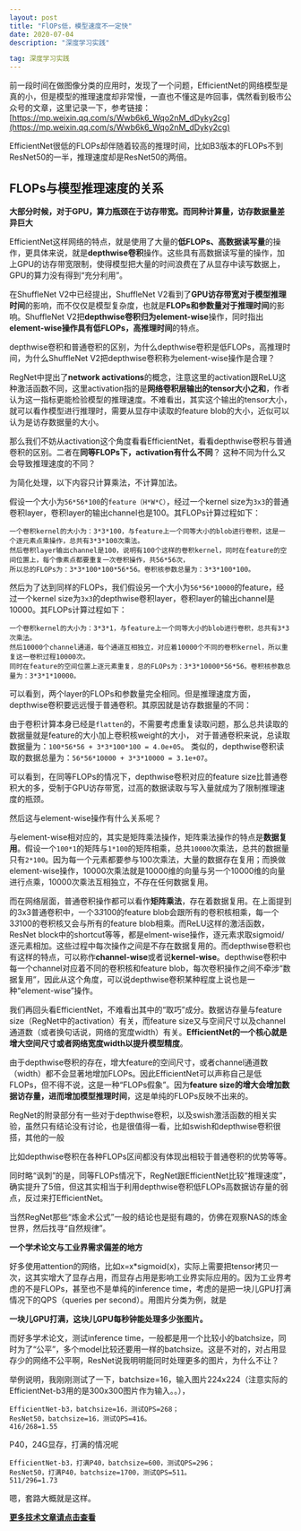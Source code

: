 ```yaml
---
layout: post
title: "FlOPs低，模型速度不一定快"
date: 2020-07-04
description: "深度学习实践"

tag: 深度学习实践 
--- 
```


前一段时间在做图像分类的应用时，发现了一个问题，EfficientNet的网络模型是真的小，但是模型的推理速度却非常慢，一直也不懂这是咋回事，偶然看到极市公众号的文章，这里记录一下，参考链接：[https://mp.weixin.qq.com/s/Wwb6k6_Wqo2nM_dDyky2cg](https://mp.weixin.qq.com/s/Wwb6k6_Wqo2nM_dDyky2cg)

EfficientNet很低的FLOPs却伴随着较高的推理时间，比如B3版本的FLOPs不到ResNet50的一半，推理速度却是ResNet50的两倍。

## FLOPs与模型推理速度的关系

**大部分时候，对于GPU，算力瓶颈在于访存带宽。而同种计算量，访存数据量差异巨大**

EfficientNet这样网络的特点，就是使用了大量的**低FLOPs、高数据读写量**的操作，更具体来说，就是**depthwise卷积**操作。这些具有高数据读写量的操作，加上GPU的访存带宽限制，使得模型把大量的时间浪费在了从显存中读写数据上，GPU的算力没有得到“充分利用”。

在ShuffleNet V2中已经提出，ShuffleNet V2看到了**GPU访存带宽对于模型推理时间**的影响，而不仅仅是模型复杂度，也就是**FLOPs和参数量对于推理时间**的影响。ShuffleNet V2把**depthwise卷积归为element-wise**操作，同时指出**element-wise操作具有低FLOPs，高推理时间**的特点。

depthwise卷积和普通卷积的区别，为什么depthwise卷积是低FLOPs，高推理时间，为什么ShuffleNet V2把depthwise卷积称为element-wise操作是合理？

RegNet中提出了**network activations**的概念，注意这里的activation跟ReLU这种激活函数不同，这里activation指的是**网络卷积层输出的tensor大小之和**，作者认为这一指标更能检验模型的推理速度。不难看出，其实这个输出的tensor大小，就可以看作模型进行推理时，需要从显存中读取的feature blob的大小，近似可以认为是访存数据量的大小。

那么我们不妨从activation这个角度看看EfficientNet，看看depthwise卷积与普通卷积的区别。二者在**同等FLOPs下，activation有什么不同**？ 这种不同为什么又会导致推理速度的不同？

为简化处理，以下内容只计算乘法，不计算加法。

假设一个大小为`56*56*100`的`feature（H*W*C）`，经过一个kernel size为`3x3`的普通卷积layer，卷积layer的输出channel也是100。其FLOPs计算过程如下：

```
一个卷积kernel的大小为：3*3*100，与feature上一个同等大小的blob进行卷积，这是一个逐元素点乘操作，总共有3*3*100次乘法。
然后卷积layer输出channel是100，说明有100个这样的卷积kernel，同时在feature的空间位置上，每个像素点都要重复一次卷积操作，共56*56次，
所以总的FLOPs为：3*3*100*100*56*56。卷积核参数总量为：3*3*100*100。
```

然后为了达到同样的FLOPs，我们假设另一个大小为`56*56*10000`的feature，经过一个kernel size为`3x3`的depthwise卷积layer，卷积layer的输出channel是10000。其FLOPs计算过程如下：

```
一个卷积kernel的大小为：3*3*1，与feature上一个同等大小的blob进行卷积，总共有3*3次乘法。
然后10000个channel通道，每个通道互相独立，对应着10000个不同的卷积kernel，所以重复这一卷积过程10000次。
同时在feature的空间位置上逐元素重复，总的FLOPs为：3*3*10000*56*56。卷积核参数总量为：3*3*1*10000。
```

可以看到，两个layer的FLOPs和参数量完全相同。但是推理速度方面，depthwise卷积要远远慢于普通卷积。其原因就是访存数据量的不同：

由于卷积计算本身已经是`flatten`的，不需要考虑重复读取问题，那么总共读取的数据量就是feature的大小加上卷积核weight的大小，
对于普通卷积来说，总读取数据量为：`100*56*56 + 3*3*100*100 = 4.0e+05`。
类似的，depthwise卷积读取的数据总量为：`56*56*10000 + 3*3*10000 = 3.1e+07`。

可以看到，在同等FLOPs的情况下，depthwise卷积对应的feature size比普通卷积大的多，受制于GPU访存带宽，过高的数据读取与写入量就成为了限制推理速度的瓶颈。

然后这与element-wise操作有什么关系呢？

与element-wise相对应的，其实是矩阵乘法操作，矩阵乘法操作的特点是**数据复用**。假设一个`100*1`的矩阵与`1*100`的矩阵相乘，总共`10000`次乘法，总共的数据量只有`2*100`。因为每一个元素都要参与100次乘法，大量的数据存在复用；而换做element-wise操作，10000次乘法就是10000维的向量与另一个10000维的向量进行点乘，10000次乘法互相独立，不存在任何数据复用。

而在网络层面，普通卷积操作都可以看作**矩阵乘法**，存在着数据复用。在上面提到的3x3普通卷积中，一个3*3*100的feature blob会跟所有的卷积核相乘，每一个3*3*100的卷积核又会与所有的feature blob相乘。而ReLU这样的激活函数，ResNet block中的shortcut等等，都是elment-wise操作，逐元素求取sigmoid/逐元素相加。这些过程中每次操作之间是不存在数据复用的。而depthwise卷积也有这样的特点，可以称作**channel-wise**或者说**kernel-wise**。depthwise卷积中每一个channel对应着不同的卷积核和feature blob，每次卷积操作之间不牵涉“数据复用”，因此从这个角度，可以说depthwise卷积某种程度上说也是一种“element-wise”操作。

我们再回头看EfficientNet，不难看出其中的“取巧”成分。数据访存量与feature size（RegNet中的activation）有关，而feature size又与空间尺寸以及channel通道数（或者换句话说，网络的宽度width）有关。**EfficientNet的一个核心就是增大空间尺寸或者网络宽度width以提升模型精度**。

由于depthwise卷积的存在，增大feature的空间尺寸，或者channel通道数（width）都不会显著地增加FLOPs。因此EfficientNet可以声称自己是低FLOPs，但不得不说，这是一种“FLOPs假象”。因为**feature size的增大会增加数据访存量，进而增加模型推理时间**，这是单纯的FLOPs反映不出来的。

RegNet的附录部分有一些对于depthwise卷积，以及swish激活函数的相关实验，虽然只有结论没有讨论，也是很值得一看，比如swish和depthwise卷积很搭，其他的一般

比如depthwise卷积在各种FLOPs区间都没有体现出相较于普通卷积的优势等等。

同时略“讽刺”的是，同等FLOPs情况下，RegNet跟EfficientNet比较“推理速度”，确实提升了5倍，但这其实相当于利用depthwise卷积低FLOPs高数据访存量的弱点，反过来打EfficientNet。

当然RegNet那些“炼金术公式”一般的结论也是挺有趣的，仿佛在观察NAS的炼金世界，然后找寻“自然规律”。

**一个学术论文与工业界需求偏差的地方**

好多使用attention的网络，比如x=x*sigmoid(x)，实际上需要把tensor拷贝一次，这其实增大了显存占用，而显存占用是影响工业界实际应用的。因为工业界考虑的不是FLOPs，甚至也不是单纯的inference time，考虑的是把一块儿GPU打满情况下的QPS（queries per second）。用图片分类为例，就是

**一块儿GPU打满，这块儿GPU每秒钟能处理多少张图片。**

而好多学术论文，测试inference time，一般都是用一个比较小的batchsize，同时为了“公平”，多个model比较还要用一样的batchsize。这是不对的，对占用显存少的网络不公平啊，ResNet说我明明能同时处理更多的图片，为什么不让？

举例说明，我刚刚测试了一下，batchsize=16，输入图片224x224（注意实际的EfficientNet-b3用的是300x300图片作为输入。。），

```
EfficientNet-b3，batchsize=16，测试QPS=268；
ResNet50，batchsize=16，测试QPS=416。
416/268=1.55
```

P40，24G显存，打满的情况呢

```
EfficientNet-b3，打满P40，batchsize=600，测试QPS=296；
ResNet50，打满P40，batchsize=1700，测试QPS=511。
511/296=1.73
```

嗯，套路大概就是这样。



**[更多技术文章请点击查看](https://lxztju.github.io/tags/)**